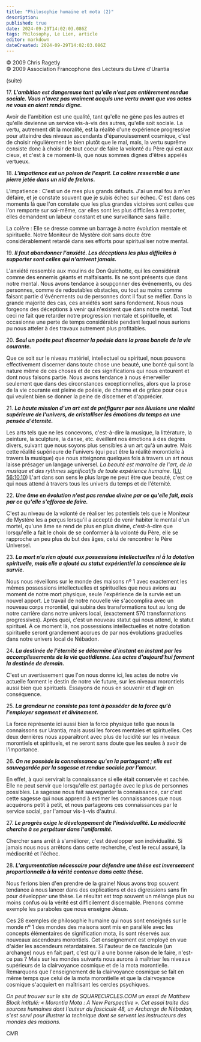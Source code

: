 ```yaml
---
title: "Philosophie humaine et mota (2)"
description: 
published: true
date: 2024-09-29T14:02:03.086Z
tags: Philosophy, Le Lien, article
editor: markdown
dateCreated: 2024-09-29T14:02:03.086Z
---
```


<p class="v-card v-sheet theme--light grey lighten-3 px-2">© 2009 Chris Ragetly<br>© 2009 Association Francophone des Lecteurs du Livre d'Urantia</p>

(suite)

17\. ***L'ambition est dangereuse tant qu'elle n'est pas entièrement rendue sociale. Vous n'avez pas vraiment acquis une vertu avant que vos actes ne vous en aient rendu digne.***

Avoir de l'ambition est une qualité, tant qu'elle ne gène pas les autres et qu'elle devienne un service vis-à-vis des autres, qu'elle soit sociale. La vertu, autrement dit la moralité, est la réalité d'une expérience progressive pour atteindre des niveaux ascendants d'épanouissement cosmique, c'est de choisir régulièrement le bien plutôt que le mal, mais, la vertu suprême consiste donc à choisir de tout coeur de faire la volonté du Père qui est aux cieux, et c'est à ce moment-là, que nous sommes dignes d'êtres appelés vertueux.

18\. ***L'impatience est un poison de l'esprit. La colère ressemble à une pierre jetée dans un nid de frelons.***

L'impatience : C'est un de mes plus grands défauts. J'ai un mal fou à m'en défaire, et je constate souvent que je subis échec sur échec. C'est dans ces moments là que l'on constate que les plus grandes victoires sont celles que l'on remporte sur soi-même, car elles sont les plus difficiles à remporter, elles demandent un labeur constant et une surveillance sans faille.

La colère : Elle se dresse comme un barrage à notre évolution mentale et spirituelle. Notre Moniteur de Mystère doit sans doute être considérablement retardé dans ses efforts pour spiritualiser notre mental.

19\. ***Il faut abandonner l'anxiété. Les déceptions les plus difficiles à supporter sont celles qui n'arrivent jamais.***

L'anxiété ressemble aux moulins de Don Quichotte, qui les considérait comme des ennemis géants et malfaisants. Ils ne sont présents que dans notre mental. Nous avons tendance à soupçonner des événements, ou des personnes, comme de redoutables obstacles, ou tout au moins comme faisant partie d'événements ou de personnes dont il faut se méfier. Dans la grande majorité des cas, ces anxiétés sont sans fondement. Nous nous forgeons des déceptions à venir qui n'existent que dans notre mental. Tout ceci ne fait que retarder notre progression mentale et spirituelle, et occasionne une perte de temps considérable pendant lequel nous aurions pu nous atteler à des travaux autrement plus profitables.

20\. ***Seul un poète peut discerner la poésie dans la prose banale de la vie courante.***

Que ce soit sur le niveau matériel, intellectuel ou spirituel, nous pouvons effectivement discerner dans toute chose une beauté, une bonté qui sont la nature même de ces choses et de ces significations qui nous entourent et dont nous faisons partie. Nous avons tendance à nous émerveiller seulement que dans des circonstances exceptionnelles, alors que la prose de la vie courante est pleine de poésie, de charme et de grâce pour ceux qui veulent bien se donner la peine de discerner et d'apprécier.

21\. ***La haute mission d'un art est de préfigurer par ses illusions une réalité supérieure de l'univers, de cristalliser les émotions du temps en une pensée d'éternité.***

Les arts tels que ne les concevons, c'est-à-dire la musique, la littérature, la peinture, la sculpture, la danse, etc. éveillent nos émotions à des degrés divers, suivant que nous soyons plus sensibles à un art qu'à un autre. Mais cette réalité supérieure de l'univers (qui peut être la réalité morontielle à travers la musique) que nous atteignons quelques fois à travers un art nous laisse présager un langage universel. _La beauté est marraine de l'art, de la musique et des rythmes significatifs de toute expérience humaine._ ([LU 56:10.10](/fr/The_Urantia_Book/56#p10_10)) L'art dans son sens le plus large ne peut être que beauté, c'est ce qui nous attend à travers tous les univers du temps et de l'éternité.

22\. ***Une âme en évolution n'est pas rendue divine par ce qu'elle fait, mais par ce qu'elle s'efforce de faire.***

C'est au niveau de la volonté de réaliser les potentiels tels que le Moniteur de Mystère les a perçus lorsqu'il a accepté de venir habiter le mental d'un mortel, qu'une âme se rend de plus en plus divine, c'est-à-dire que lorsqu'elle a fait le choix de se conformer à la volonté du Père, elle se rapproche un peu plus du but des âges, celui de rencontrer le Père Universel.

23\. ***La mort n'a rien ajouté aux possessions intellectuelles ni à̀ la dotation spirituelle, mais elle a ajouté au statut expérientiel la conscience de la survie.***

Nous nous réveillons sur le monde des maisons nº 1 avec exactement les mêmes possessions intellectuelles et spirituelles que nous avions au moment de notre mort physique, seule l'expérience de la survie est un nouvel apport. Le travail de notre nouvelle vie s'accomplira avec un nouveau corps morontiel, qui subira des transformations tout au long de notre carrière dans notre univers local, (exactement 570 transformations progressives). Après quoi, c'est un nouveau statut qui nous attend, le statut spirituel. Á ce moment là, nos possessions intellectuelles et notre dotation spirituelle seront grandement accrues de par nos évolutions graduelles dans notre univers local de Nébadon.

24\. ***La destinée de l'éternité se détermine d'instant en instant par les accomplissements de la vie quotidienne. Les actes d'aujourd'hui forment la destinée de demain.***

C'est un avertissement que l'on nous donne ici, les actes de notre vie actuelle forment le destin de notre vie future, sur les niveaux morontiels aussi bien que spirituels. Essayons de nous en souvenir et d'agir en conséquence.

25\. ***La grandeur ne consiste pas tant à posséder de la force qu'à l'employer sagement et divinement.***

La force représente ici aussi bien la force physique telle que nous la connaissons sur Urantia, mais aussi les forces mentales et spirituelles. Ces deux dernières nous apparaîtront avec plus de lucidité sur les niveaux morontiels et spirituels, et ne seront sans doute que les seules à avoir de l'importance.

26\. ***On ne possède la connaissance qu'en la partageant ; elle est sauvegardée par la sagesse et rendue sociale par l'amour.***

En effet, à quoi servirait la connaissance si elle était conservée et cachée. Elle ne peut servir que lorsqu'elle est partagée avec le plus de personnes possibles. La sagesse nous fait sauvegarder la connaissance, car c'est cette sagesse qui nous apprend à estimer les connaissances que nous acquérons petit à petit, et nous partageons ces connaissances par le service social, par l'amour vis-à-vis d'autrui.

27\. ***Le progrès exige le développement de l'individualité. La médiocrité cherche à se perpétuer dans l'uniformité.***

Chercher sans arrêt à s'améliorer, c'est développer son individualité. Si jamais nous nous arrêtons dans cette recherche, c'est le recul assuré, la médiocrité et l'échec.

28\. ***L'argumentation nécessaire pour défendre une thèse est inversement proportionnelle à la vérité contenue dans cette thèse.***

Nous ferions bien d'en prendre de la graine! Nous avons trop souvent tendance à nous lancer dans des explications et des digressions sans fin pour développer une thèse. Le résultat est trop souvent un mélange plus ou moins confus où la vérité est difficilement discernable. Prenons comme exemple les paraboles que nous enseigne Jésus.

Ces 28 exemples de philosophie humaine qui nous sont enseignés sur le monde nº 1 des mondes des maisons sont mis en parallèle avec les concepts élémentaires de signification mota, ils sont réservés aux nouveaux ascendeurs morontiels. Cet enseignement est employé en vue d'aider les ascendeurs retardataires. Si l'auteur de ce fascicule (un archange) nous en fait part, c'est qu'il a une bonne raison de le faire, n'est-ce pas ? Mais sur les mondes suivants nous aurons à maîtriser les niveaux supérieurs de la clairvoyance cosmique et de la mota morontielle. Remarquons que l'enseignement de la clairvoyance cosmique se fait en même temps que celui de la mota morontielle et que la clairvoyance cosmique s'acquiert en maîtrisant les cercles psychiques.

_On peut trouver sur le site de SQUARECIRCLES.COM un essai de Matthew Block intitulé: « Morontia Mota : A New Perspective ». Cet essai traite des sources humaines dont l'auteur du fascicule 48, un Archange de Nébadon, s'est servi pour illustrer la technique dont se servent les instructeurs des mondes des maisons._

CMR